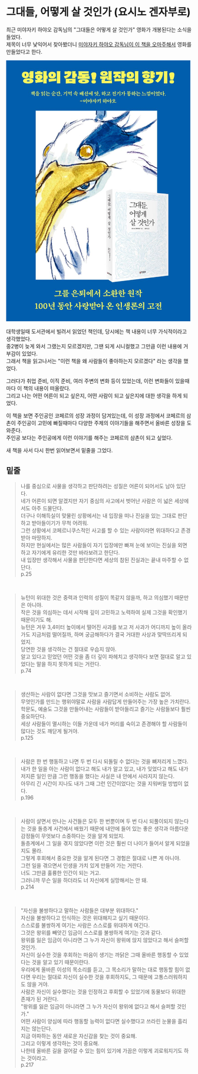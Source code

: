 # 그대들, 어떻게 살 것인가 (요시노 겐자부로)

최근 미야자키 하야오 감독님의 "그대들은 어떻게 살 것인가" 영화가 개봉된다는 소식을 들었다.  
제목이 너무 낯익어서 찾아봤더니 [미야자키 하야오 감독님이 이 책을 오마주해서](https://book.asahi.com/article/14953353) 영화를 만들었다고 한다.  

![1](./images/1.png)

대학생일때 도서관에서 빌려서 읽었던 책인데, 당시에는 책 내용이 너무 가식적이라고 생각했었다.  
중2병이 늦게 와서 그랬는지 모르겠지만, 그땐 되게 시니컬했고 그만큼 이런 내용에 거부감이 있었다.  
그래서 책을 읽고나서는 "이런 책을 왜 사람들이 좋아하는지 모르겠다" 라는 생각을 했었다.    

그러다가 취업 준비, 이직 준비, 여러 주변의 변화 등이 있었는데, 이런 변화들이 있을때마다 이 책의 내용이 떠올랐다.  
그리고 나는 어떤 어른이 되고 싶은지, 어떤 사람이 되고 싶은지에 대한 생각을 하게 되었다.  
  
이 책을 보면 주인공인 코페르의 성장 과정이 담겨있는데, 이 성장 과정에서 코페르의 삼촌이 주인공이 고민에 빠질때마다 다양한 주제의 이야기들을 해주면서 올바른 성장을 도와준다.  
주인공 보다는 주인공에게 이런 이야기를 해주는 코페르의 삼촌이 되고 싶었다.  
  
새 책을 사서 다시 한번 읽어보면서 밑줄을 그었다.

## 밑줄

> 나를 중심으로 사물을 생각하고 판단하려는 성질은 어른이 되어서도 남아 있단다.  
> 네가 어른이 되면 알겠지만 자기 중심의 사고에서 벗어난 사람은 이 넓은 세상에서도 아주 드물단다.  
> 더구나 이해득실이 맞물린 상황에서는 내 입장을 떠나 진실을 있는 그대로 판단하고 받아들이기가 무척 어려워.  
> 그런 상황에서 코페르니쿠스적인 사고를 할 수 있는 사람이라면 위대하다고 존경받아 마땅하지.  
> 하지만 현실에서는 많은 사람들이 자기 입장에만 빠져 눈에 보이는 진실을 외면하고 자기에게 유리한 것만 바라보려고 한단다.  
> 내 입장만 생각해서 사물을 판단한다면 세상의 참된 진실과는 끝내 마주할 수 없단다.  
> p.25

<br/>

> 뉴턴이 위대한 것은 중력과 인력의 성질이 똑같지 않을까, 하고 의심했기 때문만은 아니야.  
> 작은 것을 의심하는 데서 시작해 깊이 고민하고 노력하여 실제 그것을 확인했기 때문이기도 해.  
> 뉴턴은 겨우 3,4미터 높이에서 떨어진 사과를 보고 저 사과가 어디까지 높이 올라가도 지금처럼 떨어질까, 하며 궁금해하다가 결국 거대한 사상과 맞딱뜨리게 되었지.  
> 당연한 것을 생각하는 건 절대로 우습지 않아.  
> 알고 있다고 믿었던 어떤 것을 좀 더 깊이 파헤치고 생각하다 보면 절대로 알고 있었다는 말을 하지 못하게 되는 거란다.  
> p.74 

<br/>

> 생산하는 사람이 없다면 그것을 맛보고 즐기면서 소비하는 사람도 없어.  
> 무엇인가를 만드는 행위야말로 사람을 사람답게 만들어주는 가장 높은 가치란다.  
> 학문도, 예술도 그것을 만들어내는 사람들이 받아들리고 즐기는 사람들보다 훨씬 중요하단다.  
> 세상 사람들이 멸시하는 이들 가운데 네가 머리를 숙이고 존경해야 할 사람들이 많다는 것도 깨닫게 될거야.  
> p.125

<br/>

> 사람은 한 번 행동하고 나면 두 번 다시 되돌릴 수 없다는 것을 뼈저리게 느꼈다.  
> 내가 한 일을 아는 사람이 없다고 해도 내가 알고 있고, 내가 잊었다고 해도 내가 저지른 일인 만큼 그런 행동을 했다는 사실은 내 안에서 사라지지 않는다.  
> 아무리 긴 시간이 지나도 내가 그때 그런 인간이었다는 것을 지워버릴 방법이 없다.  
> p.196

<br/>

> 사람이 살면서 만나는 사건들은 모두 한 번뿐이며 두 번 다시 되풀이되지 않는다는 것을 돌층계 사건에서 배웠기 때문에 내안에 들어 있는 좋은 생각과 아름다운 감정들이 무엇보다 소중하다는 것을 알게 되었지.  
> 돌층계에서 그 일을 겪지 않았다면 이런 것은 훨씬 더 나이가 들어서 알게 되었을지도 몰라.  
> 그렇게 후회해서 중요한 것을 알게 된다면 그 경험은 절대로 나쁜 게 아니야.  
> 그런 일을 겪으면서 인생을 가치 있게 만들어 가는 거란다.  
> 너도 그만큼 훌륭한 인간이 되는 거고.  
> 그러니까 무슨 일을 하더라도 너 자신에게 실망해서는 안 돼.  
> p.214

<br/>

> "자신을 불쌍하다고 말하는 사람들은 대부분 위대하다."  
> 자신을 불쌍하다고 인식하는 것은 위대해지고 싶기 때문이다.  
> 스스로를 불쌍하게 여기는 사람은 스스로를 위대하게 여긴다.  
> 그것은 왕위를 빼앗긴 임금이 스스로를 불쌍하게 여기는 것과 같다.  
> 왕위를 잃은 임금이 아니라면 그 누가 자신이 왕위에 앉지 않았다고 해서 슬퍼할 것인가.  
> 자신이 실수한 것을 후회하는 마음이 생기는 까닭은 그때 올바른 행동할 수 있었다는 것을 알고 있기 때문이란다.  
> 우리에게 올바른 이성의 목소리를 듣고, 그 목소리가 말하는 대로 행동할 힘이 없다면 우리는 절대로 자신이 실수한 것을 후회하지도, 그 때문에 고통스러워하지도 않을 거야.  
> 사람은 자신이 실수했다는 것을 인정하고 후회할 수 있었기에 동물보다 위대한 존재가 된 거란다.  
> "왕위를 잃은 임금이 아니라면 그 누가 자신이 왕위에 없다고 해서 슬퍼할 것인가."  
> 어떤 사람이 양심에 따라 행동할 능력이 없다면 실수했다고 쓰라린 눈물을 흘리지는 않는단다.  
> 지금 아파하는 동안 새로운 자신감을 찾는 것이 중요해.  
> 그리고 이렇게 생각하는 것이 중요해.  
> 나한테 올바른 길을 걸어갈 수 있는 힘이 있기에 가끔은 이렇게 괴로워지기도 하는 것이라고.  
> p.217

